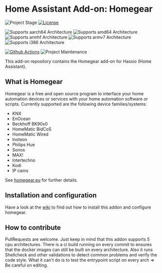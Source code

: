 # Home Assistant Add-on: Homegear

![Project Stage][project-stage-shield]
[![License][license-shield]](LICENSE.md)

![Supports aarch64 Architecture][aarch64-shield]
![Supports amd64 Architecture][amd64-shield]
![Supports armhf Architecture][armhf-shield]
![Supports armv7 Architecture][armv7-shield]
![Supports i386 Architecture][i386-shield]

[![Github Actions][github-actions-shield]][github-actions]
![Project Maintenance][maintenance-shield]

This add-on repository contains the Homegear add-on for Hassio (Home Assistant).

## What is Homegear

Homegear is a free and open source program to interface your home automation devices or services with your home automation software or scripts. Currently supported are the following device families/systems:

- KNX
- EnOcean
- Beckhoff BK90x0
- HomeMatic BidCoS
- HomeMatic Wired
- Insteon
- Philips Hue
- Sonos
- MAX!
- Intertechno
- Kodi
- IP cams

See [homegear.eu](https://homegear.eu/) for further details.

## Installation and configuration

Have a look at the [wiki](https://github.com/devRoemer/hassio-homegear-generic/wiki) to find out how to install this addon and configure homegear.

## How to contribute

PullRequests are welcome. Just keep in mind that this addon supports 5 cpu architectures. There is a ci build running on every commit to ensures that the docker images can still be built on every architecture. Also it runs Shellcheck and other validations to detect common problems and verify the code style. What it can't do is to test the entrypoint script on every arch => Be careful on editing.

[project-stage-shield]: https://img.shields.io/badge/project%20stage-stable-green.svg
[license-shield]: https://img.shields.io/github/license/devRoemer/hassio-homegear-generic.svg
[aarch64-shield]: https://img.shields.io/badge/aarch64-yes-green.svg
[amd64-shield]: https://img.shields.io/badge/amd64-yes-green.svg
[armhf-shield]: https://img.shields.io/badge/armhf-yes-green.svg
[armv7-shield]: https://img.shields.io/badge/armv7-yes-green.svg
[i386-shield]: https://img.shields.io/badge/i386-yes-green.svg
[github-actions]: https://github.com/devRoemer/hassio-homegear-generic/actions
[github-actions-shield]: https://github.com/devRoemer/hassio-homegear-generic/workflows/CI/badge.svg
[maintenance-shield]: https://img.shields.io/maintenance/yes/2021.svg

